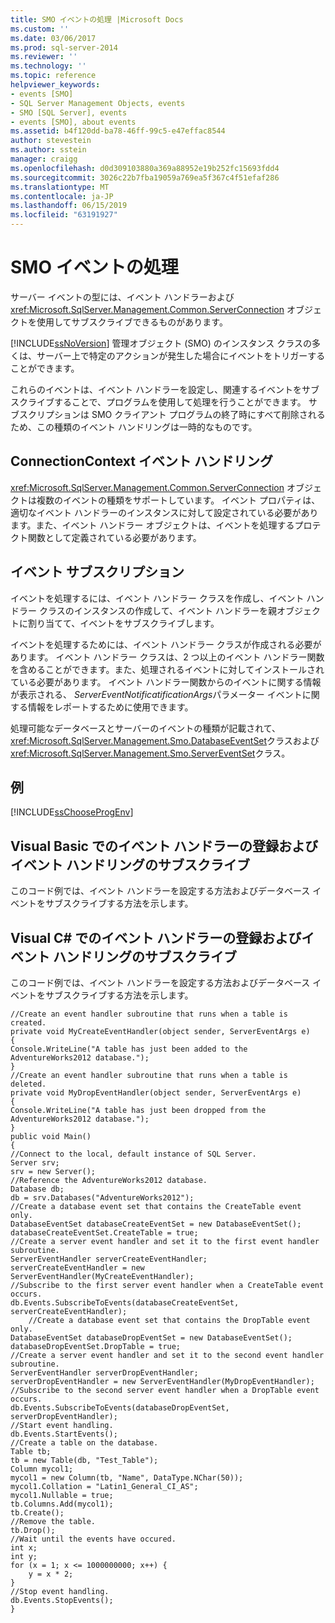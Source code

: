 ```yaml
---
title: SMO イベントの処理 |Microsoft Docs
ms.custom: ''
ms.date: 03/06/2017
ms.prod: sql-server-2014
ms.reviewer: ''
ms.technology: ''
ms.topic: reference
helpviewer_keywords:
- events [SMO]
- SQL Server Management Objects, events
- SMO [SQL Server], events
- events [SMO], about events
ms.assetid: b4f120dd-ba78-46ff-99c5-e47effac8544
author: stevestein
ms.author: sstein
manager: craigg
ms.openlocfilehash: d0d309103880a369a88952e19b252fc15693fdd4
ms.sourcegitcommit: 3026c22b7fba19059a769ea5f367c4f51efaf286
ms.translationtype: MT
ms.contentlocale: ja-JP
ms.lasthandoff: 06/15/2019
ms.locfileid: "63191927"
---
```

# <a name="handling-smo-events"></a>SMO イベントの処理
  サーバー イベントの型には、イベント ハンドラーおよび <xref:Microsoft.SqlServer.Management.Common.ServerConnection> オブジェクトを使用してサブスクライブできるものがあります。  
  
 [!INCLUDE[ssNoVersion](../../../includes/ssnoversion-md.md)] 管理オブジェクト (SMO) のインスタンス クラスの多くは、サーバー上で特定のアクションが発生した場合にイベントをトリガーすることができます。  
  
 これらのイベントは、イベント ハンドラーを設定し、関連するイベントをサブスクライブすることで、プログラムを使用して処理を行うことができます。 サブスクリプションは SMO クライアント プログラムの終了時にすべて削除されるため、この種類のイベント ハンドリングは一時的なものです。  
  
## <a name="connectioncontext-event-handling"></a>ConnectionContext イベント ハンドリング  
 <xref:Microsoft.SqlServer.Management.Common.ServerConnection> オブジェクトは複数のイベントの種類をサポートしています。 イベント プロパティは、適切なイベント ハンドラーのインスタンスに対して設定されている必要があります。また、イベント ハンドラー オブジェクトは、イベントを処理するプロテクト関数として定義されている必要があります。  
  
## <a name="event-subscription"></a>イベント サブスクリプション  
 イベントを処理するには、イベント ハンドラー クラスを作成し、イベント ハンドラー クラスのインスタンスの作成して、イベント ハンドラーを親オブジェクトに割り当てて、イベントをサブスクライブします。  
  
 イベントを処理するためには、イベント ハンドラー クラスが作成される必要があります。 イベント ハンドラー クラスは、2 つ以上のイベント ハンドラー関数を含めることができます。また、処理されるイベントに対してインストールされている必要があります。 イベント ハンドラー関数からのイベントに関する情報が表示される、 *ServerEventNotificatificationArgs*パラメーター イベントに関する情報をレポートするために使用できます。  
  
 処理可能なデータベースとサーバーのイベントの種類が記載されて、<xref:Microsoft.SqlServer.Management.Smo.DatabaseEventSet>クラスおよび<xref:Microsoft.SqlServer.Management.Smo.ServerEventSet>クラス。  
  
## <a name="example"></a>例  
 [!INCLUDE[ssChooseProgEnv](../../../includes/sschooseprogenv-md.md)]  
  
## <a name="registering-event-handlers-and-subscribing-to-event-handling-in-visual-basic"></a>Visual Basic でのイベント ハンドラーの登録およびイベント ハンドリングのサブスクライブ  
 このコード例では、イベント ハンドラーを設定する方法およびデータベース イベントをサブスクライブする方法を示します。  
  
<!-- TODO: review snippet reference  [!CODE [SMO How to#SMO_VBEvents1](SMO How to#SMO_VBEvents1)]  -->  
  
## <a name="registering-event-handlers-and-subscribing-to-event-handling-in-visual-c"></a>Visual C# でのイベント ハンドラーの登録およびイベント ハンドリングのサブスクライブ  
 このコード例では、イベント ハンドラーを設定する方法およびデータベース イベントをサブスクライブする方法を示します。  
  
```  
//Create an event handler subroutine that runs when a table is created.   
private void MyCreateEventHandler(object sender, ServerEventArgs e)   
{   
Console.WriteLine("A table has just been added to the AdventureWorks2012 database.");   
}   
//Create an event handler subroutine that runs when a table is deleted.   
private void MyDropEventHandler(object sender, ServerEventArgs e)   
{   
Console.WriteLine("A table has just been dropped from the AdventureWorks2012 database.");   
}   
public void Main()   
{   
//Connect to the local, default instance of SQL Server.   
Server srv;   
srv = new Server();   
//Reference the AdventureWorks2012 database.   
Database db;   
db = srv.Databases("AdventureWorks2012");   
//Create a database event set that contains the CreateTable event only.   
DatabaseEventSet databaseCreateEventSet = new DatabaseEventSet();   
databaseCreateEventSet.CreateTable = true;   
//Create a server event handler and set it to the first event handler subroutine.   
ServerEventHandler serverCreateEventHandler;   
serverCreateEventHandler = new ServerEventHandler(MyCreateEventHandler);   
//Subscribe to the first server event handler when a CreateTable event occurs.   
db.Events.SubscribeToEvents(databaseCreateEventSet, serverCreateEventHandler);   
    //Create a database event set that contains the DropTable event only.   
DatabaseEventSet databaseDropEventSet = new DatabaseEventSet();   
databaseDropEventSet.DropTable = true;   
//Create a server event handler and set it to the second event handler subroutine.   
ServerEventHandler serverDropEventHandler;   
serverDropEventHandler = new ServerEventHandler(MyDropEventHandler);   
//Subscribe to the second server event handler when a DropTable event occurs.   
db.Events.SubscribeToEvents(databaseDropEventSet, serverDropEventHandler);   
//Start event handling.   
db.Events.StartEvents();   
//Create a table on the database.   
Table tb;   
tb = new Table(db, "Test_Table");   
Column mycol1;   
mycol1 = new Column(tb, "Name", DataType.NChar(50));   
mycol1.Collation = "Latin1_General_CI_AS";   
mycol1.Nullable = true;   
tb.Columns.Add(mycol1);   
tb.Create();   
//Remove the table.   
tb.Drop();   
//Wait until the events have occured.   
int x;   
int y;   
for (x = 1; x <= 1000000000; x++) {   
    y = x * 2;   
}   
//Stop event handling.   
db.Events.StopEvents();   
}  
```  
  
  

